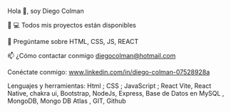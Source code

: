 


Hola 👋, soy Diego Colman

👨 💻 Todos mis proyectos están disponibles 

💬 Pregúntame sobre HTML, CSS, JS, REACT

📫 ¿Cómo contactar conmigo diegocolman@hotmail.com

Conéctate conmigo:
www.linkedin.com/in/diego-colman-07528928a

Lenguajes y herramientas:
 Html ; CSS ; JavaScript ; React Vite, React Native, chakra ui, Bootstrap, NodeJs, Express, Base de Datos en MySQL , MongoDB, Mongo DB Atlas , GIT, Github


